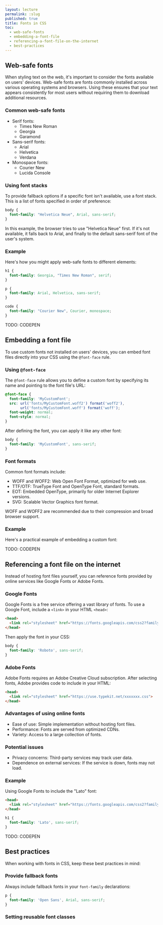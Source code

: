 ```yaml
---
layout: lecture
permalink: :slug
published: true
title: Fonts in CSS
toc:
  - web-safe-fonts
  - embedding-a-font-file
  - referencing-a-font-file-on-the-internet
  - best-practices
---
```


## Web-safe fonts

When styling text on the web, it's important to consider the fonts available on users' devices. Web-safe fonts are fonts commonly installed across various operating systems and browsers. Using these ensures that your text appears consistently for most users without requiring them to download additional resources.

### Common web-safe fonts

- Serif fonts:
  - Times New Roman
  - Georgia
  - Garamond
- Sans-serif fonts:
  - Arial
  - Helvetica
  - Verdana
- Monospace fonts:
  - Courier New
  - Lucida Console

### Using font stacks

To provide fallback options if a specific font isn't available, use a font stack. This is a list of fonts specified in order of preference:

```css
body {
  font-family: "Helvetica Neue", Arial, sans-serif;
}
```

In this example, the browser tries to use "Helvetica Neue" first. If it's not available, it falls back to Arial, and finally to the default sans-serif font of the user's system.

### Example

Here's how you might apply web-safe fonts to different elements:

```css
h1 {
  font-family: Georgia, "Times New Roman", serif;
}

p {
  font-family: Arial, Helvetica, sans-serif;
}

code {
  font-family: "Courier New", Courier, monospace;
}
```

TODO: CODEPEN

## Embedding a font file

To use custom fonts not installed on users' devices, you can embed font files directly into your CSS using the `@font-face` rule.

### Using `@font-face`

The `@font-face` rule allows you to define a custom font by specifying its name and pointing to the font file's URL:

```css
@font-face {
  font-family: 'MyCustomFont';
  src: url('fonts/MyCustomFont.woff2') format('woff2'),
       url('fonts/MyCustomFont.woff') format('woff');
  font-weight: normal;
  font-style: normal;
}
```

After defining the font, you can apply it like any other font:

```css
body {
  font-family: 'MyCustomFont', sans-serif;
}
```

### Font formats

Common font formats include:

- WOFF and WOFF2: Web Open Font Format, optimized for web use.
- TTF/OTF: TrueType Font and OpenType Font, standard formats.
- EOT: Embedded OpenType, primarily for older Internet Explorer versions.
- SVG: Scalable Vector Graphics font format.

WOFF and WOFF2 are recommended due to their compression and broad browser support.

### Example

Here's a practical example of embedding a custom font:

TODO: CODEPEN

## Referencing a font file on the internet

Instead of hosting font files yourself, you can reference fonts provided by online services like Google Fonts or Adobe Fonts.

### Google Fonts

Google Fonts is a free service offering a vast library of fonts. To use a Google Font, include a `<link>` in your HTML `<head>`:

```html
<head>
  <link rel="stylesheet" href="https://fonts.googleapis.com/css2?family=Roboto&display=swap">
</head>
```

Then apply the font in your CSS:

```css
body {
  font-family: 'Roboto', sans-serif;
}
```

### Adobe Fonts

Adobe Fonts requires an Adobe Creative Cloud subscription. After selecting fonts, Adobe provides code to include in your HTML:

```html
<head>
  <link rel="stylesheet" href="https://use.typekit.net/xxxxxxx.css">
</head>
```

### Advantages of using online fonts

- Ease of use: Simple implementation without hosting font files.
- Performance: Fonts are served from optimized CDNs.
- Variety: Access to a large collection of fonts.

### Potential issues

- Privacy concerns: Third-party services may track user data.
- Dependence on external services: If the service is down, fonts may not load.

### Example

Using Google Fonts to include the "Lato" font:

```html
<head>
  <link rel="stylesheet" href="https://fonts.googleapis.com/css2?family=Lato&display=swap">
</head>
```

```css
h1 {
  font-family: 'Lato', sans-serif;
}
```

TODO: CODEPEN

## Best practices

When working with fonts in CSS, keep these best practices in mind:

### Provide fallback fonts

Always include fallback fonts in your `font-family` declarations:

```css
p {
  font-family: 'Open Sans', Arial, sans-serif;
}
```

### Setting reusable font classes
